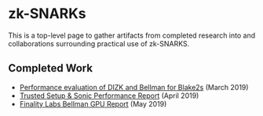 # zk-SNARKs

This is a top-level page to gather artifacts from completed research into and collaborations surrounding practical use of zk-SNARKS.

## Completed Work
  + [Performance evaluation of DIZK and Bellman for Blake2s](perf-dizk-bellman.pdf) (March 2019)
  + [Trusted Setup & Sonic Performance Report](trusted-setup-sonic-performance.pdf) (April 2019)
  + [Finality Labs Bellman GPU Report](finality-labs-bellman-gpu-report.pdf) (May 2019)